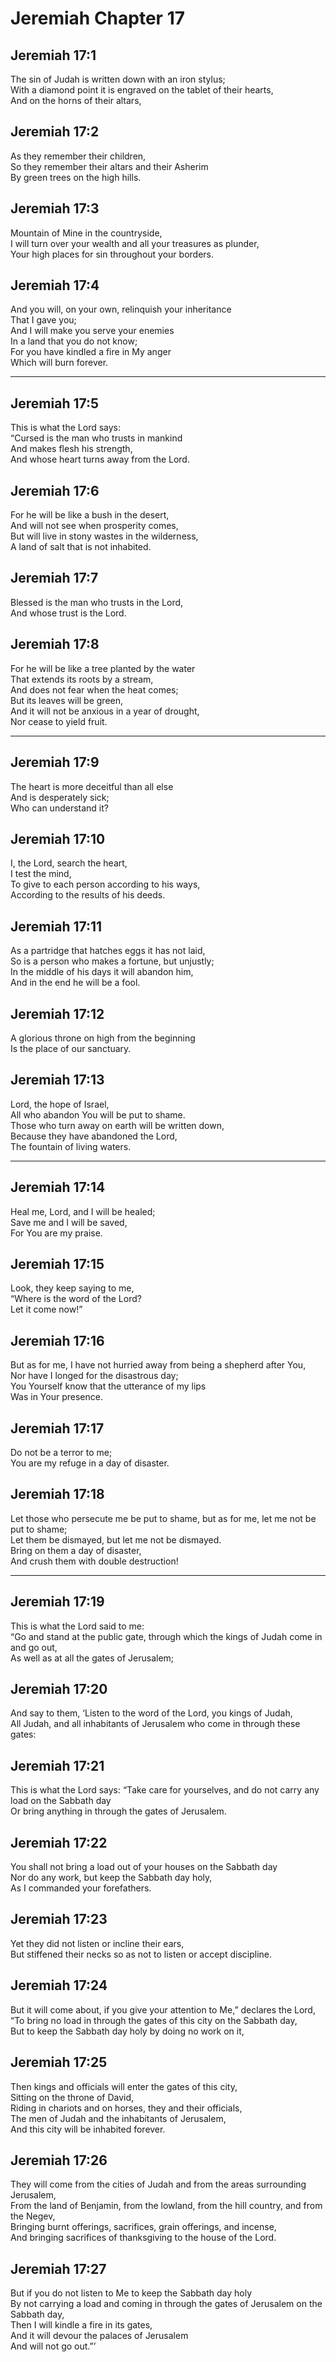 # Jeremiah Chapter 17

## Jeremiah 17:1  
The sin of Judah is written down with an iron stylus;  
With a diamond point it is engraved on the tablet of their hearts,  
And on the horns of their altars,

## Jeremiah 17:2  
As they remember their children,  
So they remember their altars and their Asherim  
By green trees on the high hills.

## Jeremiah 17:3  
Mountain of Mine in the countryside,  
I will turn over your wealth and all your treasures as plunder,  
Your high places for sin throughout your borders.

## Jeremiah 17:4  
And you will, on your own, relinquish your inheritance  
That I gave you;  
And I will make you serve your enemies  
In a land that you do not know;  
For you have kindled a fire in My anger  
Which will burn forever.

---

## Jeremiah 17:5  
This is what the Lord says:  
“Cursed is the man who trusts in mankind  
And makes flesh his strength,  
And whose heart turns away from the Lord.

## Jeremiah 17:6  
For he will be like a bush in the desert,  
And will not see when prosperity comes,  
But will live in stony wastes in the wilderness,  
A land of salt that is not inhabited.

## Jeremiah 17:7  
Blessed is the man who trusts in the Lord,  
And whose trust is the Lord.

## Jeremiah 17:8  
For he will be like a tree planted by the water  
That extends its roots by a stream,  
And does not fear when the heat comes;  
But its leaves will be green,  
And it will not be anxious in a year of drought,  
Nor cease to yield fruit.

---

## Jeremiah 17:9  
The heart is more deceitful than all else  
And is desperately sick;  
Who can understand it?

## Jeremiah 17:10  
I, the Lord, search the heart,  
I test the mind,  
To give to each person according to his ways,  
According to the results of his deeds.

## Jeremiah 17:11  
As a partridge that hatches eggs it has not laid,  
So is a person who makes a fortune, but unjustly;  
In the middle of his days it will abandon him,  
And in the end he will be a fool.

## Jeremiah 17:12  
A glorious throne on high from the beginning  
Is the place of our sanctuary.

## Jeremiah 17:13  
Lord, the hope of Israel,  
All who abandon You will be put to shame.  
Those who turn away on earth will be written down,  
Because they have abandoned the Lord,  
The fountain of living waters.

---

## Jeremiah 17:14  
Heal me, Lord, and I will be healed;  
Save me and I will be saved,  
For You are my praise.

## Jeremiah 17:15  
Look, they keep saying to me,  
“Where is the word of the Lord?  
Let it come now!”

## Jeremiah 17:16  
But as for me, I have not hurried away from being a shepherd after You,  
Nor have I longed for the disastrous day;  
You Yourself know that the utterance of my lips  
Was in Your presence.

## Jeremiah 17:17  
Do not be a terror to me;  
You are my refuge in a day of disaster.

## Jeremiah 17:18  
Let those who persecute me be put to shame, but as for me, let me not be put to shame;  
Let them be dismayed, but let me not be dismayed.  
Bring on them a day of disaster,  
And crush them with double destruction!

---

## Jeremiah 17:19  
This is what the Lord said to me:  
“Go and stand at the public gate, through which the kings of Judah come in and go out,  
As well as at all the gates of Jerusalem;

## Jeremiah 17:20  
And say to them, ‘Listen to the word of the Lord, you kings of Judah,  
All Judah, and all inhabitants of Jerusalem who come in through these gates:

## Jeremiah 17:21  
This is what the Lord says: “Take care for yourselves, and do not carry any load on the Sabbath day  
Or bring anything in through the gates of Jerusalem.

## Jeremiah 17:22  
You shall not bring a load out of your houses on the Sabbath day  
Nor do any work, but keep the Sabbath day holy,  
As I commanded your forefathers.

## Jeremiah 17:23  
Yet they did not listen or incline their ears,  
But stiffened their necks so as not to listen or accept discipline.

## Jeremiah 17:24  
But it will come about, if you give your attention to Me,” declares the Lord,  
“To bring no load in through the gates of this city on the Sabbath day,  
But to keep the Sabbath day holy by doing no work on it,

## Jeremiah 17:25  
Then kings and officials will enter the gates of this city,  
Sitting on the throne of David,  
Riding in chariots and on horses, they and their officials,  
The men of Judah and the inhabitants of Jerusalem,  
And this city will be inhabited forever.

## Jeremiah 17:26  
They will come from the cities of Judah and from the areas surrounding Jerusalem,  
From the land of Benjamin, from the lowland, from the hill country, and from the Negev,  
Bringing burnt offerings, sacrifices, grain offerings, and incense,  
And bringing sacrifices of thanksgiving to the house of the Lord.

## Jeremiah 17:27  
But if you do not listen to Me to keep the Sabbath day holy  
By not carrying a load and coming in through the gates of Jerusalem on the Sabbath day,  
Then I will kindle a fire in its gates,  
And it will devour the palaces of Jerusalem  
And will not go out.”’
